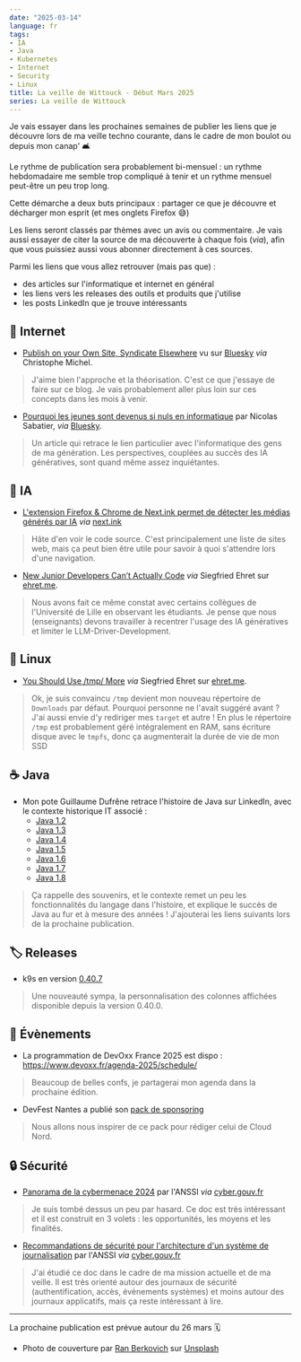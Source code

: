 ```yaml
---
date: "2025-03-14"
language: fr
tags:
- IA
- Java
- Kubernetes
- Internet
- Security
- Linux
title: La veille de Wittouck - Début Mars 2025
series: La veille de Wittouck
---
```


Je vais essayer dans les prochaines semaines de publier les liens que je découvre lors de ma veille techno courante, dans le cadre de mon boulot ou depuis mon canap' 🛋️

Le rythme de publication sera probablement bi-mensuel : un rythme hebdomadaire me semble trop compliqué à tenir et un rythme mensuel peut-être un peu trop long.

Cette démarche a deux buts principaux : partager ce que je découvre et décharger mon esprit (et mes onglets Firefox 😅)

Les liens seront classés par thèmes avec un avis ou commentaire.
Je vais aussi essayer de citer la source de ma découverte à chaque fois (_via_), afin que vous puissiez aussi vous abonner directement à ces sources.

Parmi les liens que vous allez retrouver (mais pas que) :

* des articles sur l'informatique et internet en général
* les liens vers les releases des outils et produits que j'utilise
* les posts LinkedIn que je trouve intéressants

## 🛜 Internet

* [Publish on your Own Site, Syndicate Elsewhere](https://indieweb.org/POSSE) vu sur [Bluesky](https://bsky.app/profile/christopheml.fr/post/3ljspbggvok2d) _via_ Christophe Michel.

> J'aime bien l'approche et la théorisation. C'est ce que j'essaye de faire sur ce blog. Je vais probablement aller plus loin sur ces concepts dans les mois à venir.

* [Pourquoi les jeunes sont devenus si nuls en informatique](https://www.mac4ever.com/societe/187334-pourquoi-les-jeunes-sont-devenus-si-nuls-en-informatique) par Nicolas Sabatier, _via_ [Bluesky](https://bsky.app/profile/nolotec.bsky.social/post/3litzcyzrbx26).

> Un article qui retrace le lien particulier avec l'informatique des gens de ma génération. Les perspectives, couplées au succès des IA génératives, sont quand même assez inquiétantes.

## 🧠 IA

* [L'extension Firefox & Chrome de Next.ink permet de détecter les médias générés par IA](https://next.ink/171509/alerte-genia-notre-extension-debarque-sur-firefox-android-et-identifie-2-000-sites/) _via_ [next.ink](https://next.ink/)

> Hâte d'en voir le code source. C'est principalement une liste de sites web, mais ça peut bien être utile pour savoir à quoi s'attendre lors d'une navigation.

* [New Junior Developers Can’t Actually Code](https://nmn.gl/blog/ai-and-learning) _via_ Siegfried Ehret sur [ehret.me](https://ehret.me/news-from-last-month/202503-developer).

> Nous avons fait ce même constat avec certains collègues de l'Université de Lille en observant les étudiants. Je pense que nous (enseignants) devons travailler à recentrer l'usage des IA génératives et limiter le LLM-Driver-Development.

## 🐧 Linux

* [You Should Use /tmp/ More](https://atthis.link/blog/2025/58671.html) _via_ Siegfried Ehret sur [ehret.me](https://ehret.me/news-from-last-month/202503-developer).

> Ok, je suis convaincu `/tmp` devient mon nouveau répertoire de `Downloads` par défaut. Pourquoi personne ne l'avait suggéré avant ? J'ai aussi envie d'y rediriger mes `target` et autre ! En plus le répertoire `/tmp` est probablement géré intégralement en RAM, sans écriture disque avec le `tmpfs`, donc ça augmenterait la durée de vie de mon SSD

## ☕ Java

* Mon pote Guillaume Dufrêne retrace l'histoire de Java sur LinkedIn, avec le contexte historique IT associé :
  * [Java 1.2](https://www.linkedin.com/posts/guillaume-dufr%C3%AAne-90179410_java-activity-7302617575677480961-Z9ZO?utm_source=share&utm_medium=member_desktop&rcm=ACoAAAnJockBYMCZmKvFfK2Ytyqf-fRZDwyzaKc)
  * [Java 1.3](https://www.linkedin.com/posts/guillaume-dufr%C3%AAne-90179410_javaone-java-daezveloppement-activity-7302979942772822018-uho5?utm_source=share&utm_medium=member_desktop&rcm=ACoAAAnJockBYMCZmKvFfK2Ytyqf-fRZDwyzaKc)
  * [Java 1.4](https://www.linkedin.com/posts/guillaume-dufr%C3%AAne-90179410_javaone-java-daezveloppement-activity-7302979942772822018-uho5?utm_source=share&utm_medium=member_desktop&rcm=ACoAAAnJockBYMCZmKvFfK2Ytyqf-fRZDwyzaKc)
  * [Java 1.5](https://www.linkedin.com/posts/guillaume-dufr%C3%AAne-90179410_maven-svn-ubuntu-activity-7303704720794083328-1Lkj?utm_source=share&utm_medium=member_desktop&rcm=ACoAAAnJockBYMCZmKvFfK2Ytyqf-fRZDwyzaKc)
  * [Java 1.6](https://www.linkedin.com/posts/guillaume-dufr%C3%AAne-90179410_soap-rest-jpa-activity-7304791908348801024-nKXS?utm_source=share&utm_medium=member_desktop&rcm=ACoAAAnJockBYMCZmKvFfK2Ytyqf-fRZDwyzaKc)
  * [Java 1.7](https://www.linkedin.com/posts/guillaume-dufr%C3%AAne-90179410_android-wikeo-spring-activity-7305154301553766401-4T7q?utm_source=share&utm_medium=member_desktop&rcm=ACoAAAnJockBYMCZmKvFfK2Ytyqf-fRZDwyzaKc)
  * [Java 1.8](https://www.linkedin.com/posts/guillaume-dufr%C3%AAne-90179410_ruby-rails-prestashop-activity-7305516664895262720-5wM9?utm_source=share&utm_medium=member_desktop&rcm=ACoAAAnJockBYMCZmKvFfK2Ytyqf-fRZDwyzaKc)

> Ça rappelle des souvenirs, et le contexte remet un peu les fonctionnalités du langage dans l'histoire, et explique le succès de Java au fur et à mesure des années !
> J'ajouterai les liens suivants lors de la prochaine publication.

## 🏷️ Releases

 * k9s en version [0.40.7](https://github.com/derailed/k9s/releases/tag/v0.40.7)

> Une nouveauté sympa, la personnalisation des colonnes affichées disponible depuis la version 0.40.0.

## 🎫 Évènements

* La programmation de DevOxx France 2025 est dispo : https://www.devoxx.fr/agenda-2025/schedule/

> Beaucoup de belles confs, je partagerai mon agenda dans la prochaine édition.

* DevFest Nantes a publié son [pack de sponsoring](https://docs.google.com/presentation/d/14CUEDTIynRDDbDzWFeYzicSSsrOyz4zoJgotskWm0X8/edit#slide=id.g33ca69c931d_0_289)

> Nous allons nous inspirer de ce pack pour rédiger celui de Cloud Nord.

## 🔒 Sécurité

* [Panorama de la cybermenace 2024](https://cyber.gouv.fr/publications/panorama-de-la-cybermenace-2024) par l'ANSSI _via_ [cyber.gouv.fr](https://cyber.gouv.fr)

> Je suis tombé dessus un peu par hasard. Ce doc est très intéressant et il est construit en 3 volets : les opportunités, les moyens et les finalités.

* [Recommandations de sécurité pour l'architecture d'un système de journalisation](https://cyber.gouv.fr/publications/recommandations-de-securite-pour-larchitecture-dun-systeme-de-journalisation) par l'ANSSI _via_ [cyber.gouv.fr](https://cyber.gouv.fr)

> J'ai étudié ce doc dans le cadre de ma mission actuelle et de ma veille. Il est très orienté autour des journaux de sécurité (authentification, accès, évènements systèmes) et moins autour des journaux applicatifs, mais ça reste intéressant à lire.

---

La prochaine publication est prévue autour du 26 mars 🗓️

* Photo de couverture par [Ran Berkovich](https://unsplash.com/@berko?utm_content=creditCopyText&utm_medium=referral&utm_source=unsplash) sur [Unsplash](https://unsplash.com/photos/close-up-selective-focus-photo-of-black-binoculars-kSLNVacFehs?utm_content=creditCopyText&utm_medium=referral&utm_source=unsplash)
      